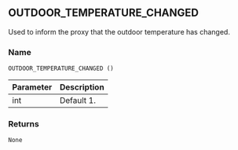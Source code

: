 ## OUTDOOR\_TEMPERATURE\_CHANGED

Used to inform the proxy that the outdoor temperature has changed.


### Name

`OUTDOOR_TEMPERATURE_CHANGED ()` 


| Parameter | Description |
| --------- | ----------- |
| int       | Default 1.  |


### Returns

`None`


